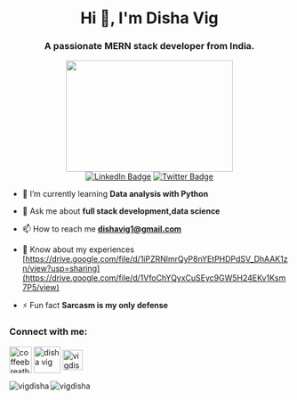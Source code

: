 <h1 align="center">Hi 👋, I'm Disha Vig</h1>
<h3 align="center">A passionate MERN stack developer from India.</h3>
<div id="header" align="center">
<img width="300px" style="height:200px" src="https://user-images.githubusercontent.com/74038190/250967618-de30015f-dc5f-4ecf-a49b-ccd2b89776e4.gif" width="100"/>
</div>
<div align="center" id="badges">
 <a href="www.linkedin.com/in/disha-vig" ><img src="https://img.shields.io/badge/LinkedIn-blue?style=for-the-badge&logo=linkedin&logoColor=white" alt="LinkedIn Badge"/></a>
  <a href="https://twitter.com/coffeebreath18"><img src="https://img.shields.io/badge/Twitter-blue?style=for-the-badge&logo=twitter&logoColor=white" alt="Twitter Badge"/></a>
</div>


- 🌱 I’m currently learning **Data analysis with Python**

- 💬 Ask me about **full stack development,data science**

- 📫 How to reach me **dishavig1@gmail.com**

- 📄 Know about my experiences [https://drive.google.com/file/d/1iPZRNlmrQyP8nYEtPHDPdSV_DhAAK1zn/view?usp=sharing](https://drive.google.com/file/d/1VfoChYQyxCuSEyc9GW5H24EKv1Ksm7P5/view)

- ⚡ Fun fact **Sarcasm is my only defense**

<h3 align="left">Connect with me:</h3>

<p align="left">
<a href="https://twitter.com/coffeebreath18" target="blank"><img align="center" swidth="48" height="48" src="https://img.icons8.com/fluency/48/twitter.png" alt="coffeebreath18" height="30" width="40" /></a>
<a href="https://www.linkedin.com/in/disha-vig/" target="blank"><img align="center" width="48" height="48" src="https://img.icons8.com/color/48/linkedin.png" alt="disha vig" height="30" width="40" /></a>
<a href="https://codesandbox.com/vigdisha" target="blank"><img align="center"width="36" height="36" src="https://img.icons8.com/external-tal-revivo-green-tal-revivo/36/external-codesandbox-an-online-code-editor-and-sharing-web-application-projects-logo-green-tal-revivo.png" alt="vigdisha" height="30" width="40" /></a>
</p>




<p><img align="left" src="https://github-readme-stats.vercel.app/api/top-langs?username=vigdisha&show_icons=true&locale=en&layout=compact" alt="vigdisha" /></p>


<p><img align="center" src="https://github-readme-streak-stats.herokuapp.com/?user=vigdisha&" alt="vigdisha" /></p>


